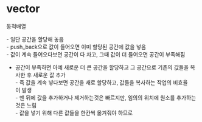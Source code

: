 # vector  

동적배열

- 일단 공간을 할당해 놓음  
- push_back으로 값이 들어오면 이미 할당된 공간에 값을 넣음  
- 값이 계속 들어오다보면 공간이 다 차고, 그때 값이 더 들어오면 공간이 부족해짐  
- 공간이 부족하면 아예 새로운 더 큰 공간을 할당하고 그 공간으로 기존의 값들을 복사한 후 새로운 값 추가  
- 즉 값을 계속 넣다보면 공간을 새로 할당하고, 값들을 복사하는 작업의 비효율이 발생  
- 맨 뒤에 값을 추가하거나 제거하는것은 빠르지만, 임의의 위치에 원소를 추가하는것은 느림  
- 값을 넣기 위해 다른 값들을 한칸씩 옮겨줘야 하므로
